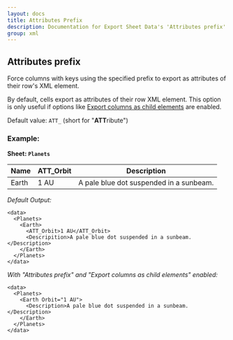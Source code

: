 ```yaml
---
layout: docs
title: Attributes Prefix
description: Documentation for Export Sheet Data's 'Attributes prefix' option.
group: xml
---
```


Attributes prefix
-----------------
Force columns with keys using the specified prefix to export as attributes of their row's XML element.

By default, cells export as attributes of their row XML element. This option is only useful if options like [Export columns as child elements](exportcolumnsaschildelements.md) are enabled.

Default value: `ATT_` (short for "**ATT**ribute")

### Example: ###

**Sheet: `Planets`**

Name | ATT_Orbit | Description
---- | --------- | -----------
Earth | 1 AU | A pale blue dot suspended in a sunbeam.

*Default Output:*
```
<data>
  <Planets>
    <Earth>
      <ATT_Orbit>1 AU</ATT_Orbit>
      <Descripition>A pale blue dot suspended in a sunbeam.</Description>
    </Earth>
  </Planets>
</data>
```

*With "Attributes prefix" and "Export columns as child elements" enabled:*
```
<data>
  <Planets>
    <Earth Orbit="1 AU">
      <Description>A pale blue dot suspended in a sunbeam.</Description>
    </Earth>
  </Planets>
</data>
```

